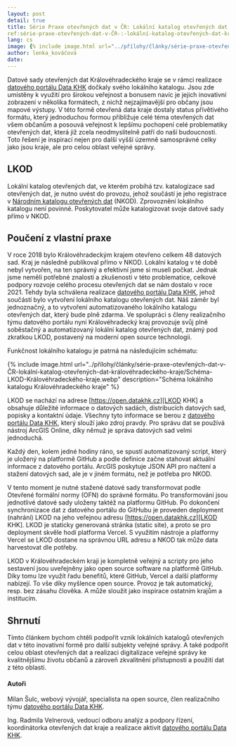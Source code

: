 ```yaml
---
layout: post
detail: true
title: Série Praxe otevřených dat v ČR: Lokální katalog otevřených dat Královéhradeckého kraje 
ref:série-praxe-otevřených-dat-v-ČR-:-lokální-katalog-otevřených-dat-královéhradeckého-kraje
lang: cs
image: {% include image.html url="../přílohy/články/série-praxe-otevřených-dat-v-ČR-lokální-katalog-otevřených-dat-královéhradeckého-kraje/Schéma-LKOD-Královéhradeckého-kraje.webp" description="Schéma lokálního katalogu Královéhradeckého kraje" %}
author: lenka_kováčová
date:
---
```

Datové sady otevřených dat Královéhradeckého kraje se v rámci realizace [datového portálu Data KHK][Data KHK] dočkaly svého lokálního katalogu. 
Jsou zde umístěny k využití pro širokou veřejnost a bonusem navíc je jejich inovativní zobrazení v několika formátech, z nichž nejzajímavější pro občany jsou mapové výstupy.
V této formě otevřená data kraje dostaly status přívětivého formátu, který jednoduchou formou přibližuje celé téma otevřených dat všem občanům a posouvá veřejnost k lepšímu pochopení celé problematiky otevřených dat, která již zcela neodmyslitelně patří do naší budoucnosti.
Toto řešení je inspirací nejen pro další vyšší územně samosprávné celky jako jsou kraje, ale pro celou oblast veřejné správy.

<!--more-->

## LKOD

Lokální katalog otevřených dat, ve kterém probíhá tzv. katalogizace sad otevřených dat, je nutno uvést do provozu, jehož součástí je jeho registrace v [Národním katalogu otevřených dat][NKOD] (NKOD).
Zprovoznění lokálního katalogu není povinné.
Poskytovatel může katalogizovat svoje datové sady přímo v NKOD.

## Poučení z vlastní praxe

V roce 2018 bylo Královéhradeckým krajem otevřeno celkem 48 datových sad.
Kraj je následně publikoval přímo v NKOD.
Lokální katalog v té době nebyl vytvořen, na ten správný a efektivní jsme si museli počkat.
Jednak jsme neměli potřebné znalosti a zkušenosti v této problematice, celkové podpory rozvoje celého procesu otevřených dat se nám dostalo v roce 2021.
Tehdy byla schválena realizace [datového portálu Data KHK][Data KHK], jehož součástí bylo vytvoření lokálního katalogu otevřených dat.
Náš záměr byl jednoznačný, a to vytvoření automatizovaného lokálního katalogu otevřených dat, který bude plně zdarma.
Ve spolupráci s členy realizačního týmu datového portálu nyní Královéhradecký kraj provozuje svůj plně soběstačný a automatizovaný lokální katalog otevřených dat, známý pod zkratkou LKOD, postavený na moderní open source technologii.

Funkčnost lokálního katalogu je patrná na následujícím schématu:

{% include image.html url="../přílohy/články/série-praxe-otevřených-dat-v-ČR-lokální-katalog-otevřených-dat-královéhradeckého-kraje/Schéma-LKOD-Královéhradeckého-kraje.webp" description="Schéma lokálního katalogu Královéhradeckého kraje" %}

LKOD se nachází na adrese [https://open.datakhk.cz][LKOD KHK] a obsahuje důležité informace o datových sadách, distribucích datových sad, popisky a kontaktní údaje.
Všechny tyto informace se berou z [datového portálu Data KHK][Data KHK], který slouží jako zdroj pravdy.
Pro správu dat se používá nástroj ArcGIS Online, díky němuž je správa datových sad velmi jednoduchá. 

Každý den, kolem jedné hodiny ráno, se spustí automatizovaný script, který je uložený na platformě GitHub a podle definice začne stahovat aktuální informace z datového portálu.
ArcGIS poskytuje JSON API pro načtení a stažení datových sad, ale je v jiném formátu, než je potřeba pro NKOD.

V tento moment je nutné stažené datové sady transformovat podle Otevřené formální normy (OFN) do správné formátu.
Po transformování jsou jednotlivé datové sady uloženy taktéž na platformu GitHub. 
Po dokončení synchronizace dat z datového portálu do GitHubu je proveden deployment (nahrání) LKOD na jeho veřejnou adresu [https://open.datakhk.cz][LKOD KHK].
LKOD je staticky generovaná stránka (static site), a proto se pro deployment skvěle hodí platforma Vercel.
S využitím nástroje a platformy Vercel se LKOD dostane na správnou URL adresu a NKOD tak může data harvestovat dle potřeby.

LKOD v Královéhradeckém kraji je kompletně veřejný a scripty pro jeho sestavení jsou uveřejněny jako open source software na platformě GitHub.
Díky tomu lze využít řadu benefitů, které GitHub, Vercel a další platformy nabízejí.
To vše díky myšlence open source.
Provoz je tak automatický, resp. bez zásahu člověka.
A může sloužit jako inspirace ostatním krajům a institucím.

## Shrnutí
Tímto článkem bychom chtěli podpořit vznik lokálních katalogů otevřených dat v této inovativní formě pro další subjekty veřejné správy.
A také podpořit celou oblast otevřených dat a realizaci digitalizace veřejné správy ke kvalitnějšímu životu občanů a zároveň zkvalitnění přístupnosti a použití dat z této oblasti. 

#### Autoři
Milan Šulc, webový vývojář, specialista na open source, člen realizačního týmu [datového portálu Data KHK][Data KHK].

Ing. Radmila Velnerová, vedoucí odboru analýz a podpory řízení, koordinátorka otevřených dat kraje a realizace aktivit [datového portálu Data KHK][Data KHK].

[Data KHK]: https://www.datakhk.cz/ "Data KHK"
[LKOD KHK]: https://open.datakhk.cz "LKOD KHK"
[NKOD]: https://data.gov.cz/datov%C3%A9-sady "NKOD"
